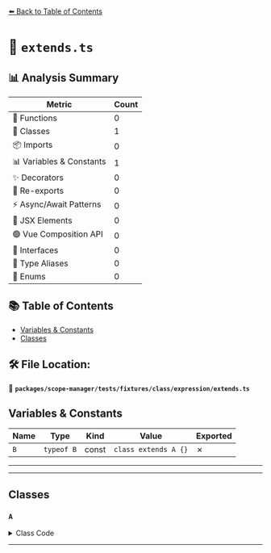 [⬅️ Back to Table of Contents](../../../../../../index.md)

# 📄 `extends.ts`

## 📊 Analysis Summary

| Metric | Count |
|--------|-------|
| 🔧 Functions | 0 |
| 🧱 Classes | 1 |
| 📦 Imports | 0 |
| 📊 Variables & Constants | 1 |
| ✨ Decorators | 0 |
| 🔄 Re-exports | 0 |
| ⚡ Async/Await Patterns | 0 |
| 💠 JSX Elements | 0 |
| 🟢 Vue Composition API | 0 |
| 📐 Interfaces | 0 |
| 📑 Type Aliases | 0 |
| 🎯 Enums | 0 |

## 📚 Table of Contents

- [Variables & Constants](#variables-constants)
- [Classes](#classes)

## 🛠️ File Location:
📂 **`packages/scope-manager/tests/fixtures/class/expression/extends.ts`**

## Variables & Constants

| Name | Type | Kind | Value | Exported |
|------|------|------|-------|----------|
| `B` | `typeof B` | const | `class extends A {}` | ✗ |


---


---

## Classes

### `A`

<details><summary>Class Code</summary>

```ts
class A {}
```
</details>


---